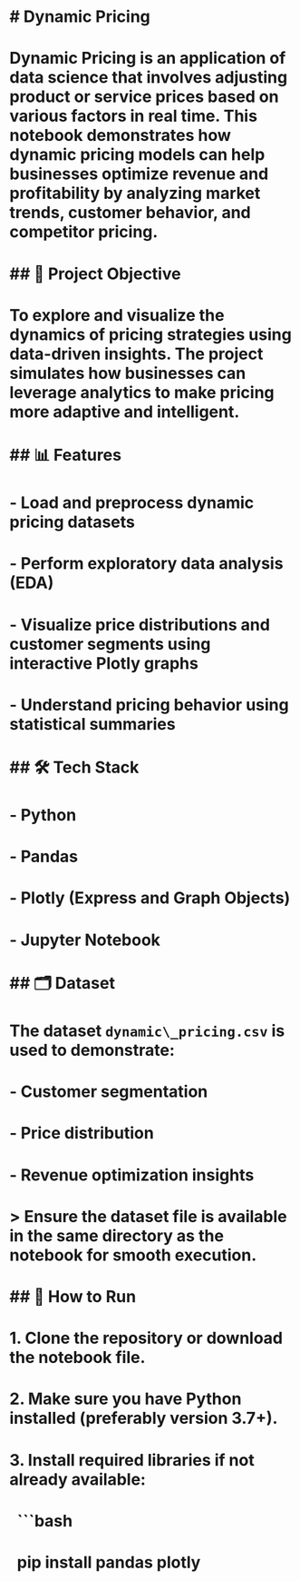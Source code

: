 # \# Dynamic Pricing

# 

# Dynamic Pricing is an application of data science that involves adjusting product or service prices based on various factors in real time. This notebook demonstrates how dynamic pricing models can help businesses optimize revenue and profitability by analyzing market trends, customer behavior, and competitor pricing.

# 

# \## 📌 Project Objective

# 

# To explore and visualize the dynamics of pricing strategies using data-driven insights. The project simulates how businesses can leverage analytics to make pricing more adaptive and intelligent.

# 

# \## 📊 Features

# 

# \- Load and preprocess dynamic pricing datasets

# \- Perform exploratory data analysis (EDA)

# \- Visualize price distributions and customer segments using interactive Plotly graphs

# \- Understand pricing behavior using statistical summaries

# 

# \## 🛠️ Tech Stack

# 

# \- Python

# \- Pandas

# \- Plotly (Express and Graph Objects)

# \- Jupyter Notebook

# 

# \## 🗂️ Dataset

# 

# The dataset `dynamic\_pricing.csv` is used to demonstrate:

# \- Customer segmentation

# \- Price distribution

# \- Revenue optimization insights

# 

# > Ensure the dataset file is available in the same directory as the notebook for smooth execution.

# 

# \## 🚀 How to Run

# 

# 1\. Clone the repository or download the notebook file.

# 2\. Make sure you have Python installed (preferably version 3.7+).

# 3\. Install required libraries if not already available:

# &nbsp;  ```bash

# &nbsp;  pip install pandas plotly



